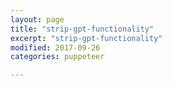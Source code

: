 ```yaml
---
layout: page
title: "strip-gpt-functionality"
excerpt: "strip-gpt-functionality"
modified: 2017-09-26
categories: puppeteer

---
```

<br>
<div class="apester-strip" is-mobile-only="false" data-channel-tokens="5ad092c7e16efe4e5c4fb821" item-size="small" item-shape="round" top-border-width="2" bottom-border-width="2"></div><script async src="https://static.apester.com/js/sdk/latest/apester-sdk.js"></script>
<br>
